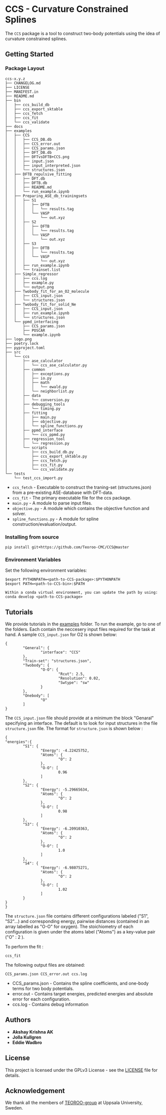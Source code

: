 # CCS - Curvature Constrained Splines  

The `CCS` package is a tool to construct two-body potentials using the idea of curvature constrained splines.
## Getting Started
### Package Layout
```
ccs-x.y.z
├── CHANGELOG.md
├── LICENSE
├── MANIFEST.in
├── README.md
├── bin
│   ├── ccs_build_db
│   ├── ccs_export_sktable
│   ├── ccs_fetch
│   ├── ccs_fit
│   └── ccs_validate
├── docs
├── examples
│   ├── CCS
│   │   ├── CCS_DB.db
│   │   ├── CCS_error.out
│   │   ├── CCS_params.json
│   │   ├── DFT_DB.db
│   │   ├── DFTvsDFTB+CCS.png
│   │   ├── input.json
│   │   ├── input_interpreted.json
│   │   └── structures.json
│   ├── DFTB_repulsive_fitting
│   │   ├── DFT.db
│   │   ├── DFTB.db
│   │   ├── README.md
│   │   └── run_example.ipynb
│   ├── Preparing_ASE_db_trainingsets
│   │   ├── S1
│   │   │   ├── DFTB
│   │   │   │   └── results.tag
│   │   │   └── VASP
│   │   │       └── out.xyz
│   │   ├── S2
│   │   │   ├── DFTB
│   │   │   │   └── results.tag
│   │   │   └── VASP
│   │   │       └── out.xyz
│   │   ├── S3
│   │   │   ├── DFTB
│   │   │   │   └── results.tag
│   │   │   └── VASP
│   │   │       └── out.xyz
│   │   ├── run_example.ipynb
│   │   └── trainset.list
│   ├── Simple_regressor
│   │   ├── ccs.log
│   │   ├── example.py
│   │   └── output.png
│   ├── Twobody_fit_for_an_O2_molecule
│   │   ├── CCS_input.json
│   │   └── structures.json
│   ├── Twobody_fit_for_solid_Ne
│   │   ├── CCS_input.json
│   │   ├── run_example.ipynb
│   │   └── structures.json
│   └── ppmd_interfacing
│       ├── CCS_params.json
│       ├── POSCAR
│       └── example.ipynb
├── logo.png
├── poetry.lock
├── pyproject.toml
├── src
│   └── ccs
│       ├── ase_calculator
│       │   └── ccs_ase_calculator.py
│       ├── common
│       │   ├── exceptions.py
│       │   ├── io.py
│       │   ├── math
│       │   │   └── ewald.py
│       │   └── neighborlist.py
│       ├── data
│       │   └── conversion.py
│       ├── debugging_tools
│       │   └── timing.py
│       ├── fitting
│       │   ├── main.py
│       │   ├── objective.py
│       │   └── spline_functions.py
│       ├── ppmd_interface
│       │   └── ccs_ppmd.py
│       ├── regression_tool
│       │   └── regression.py
│       └── scripts
│           ├── ccs_build_db.py
│           ├── ccs_export_sktable.py
│           ├── ccs_fetch.py
│           ├── ccs_fit.py
│           └── ccs_validate.py
└── tests
    └── test_ccs_import.py
```
* `ccs_fetch`           - Executable to construct the traning-set (structures.json) from a pre-existing ASE-database with DFT-data.
* `ccs_fit`             - The primary executable file for the ccs package.
* `main.py`             - A module to parse input files.
* `objective.py`        - A module which contains the objective function and solver.
* `spline_functions.py` - A module for spline construction/evaluation/output. 

<!---
### Prerequisites

You need to install the following softwares

```
pip install numpy
pip install scipy
pip install ase
pip install cvxopt
```
### Installing from source

#### Git clone

```
git clone git@github.com/Teoroo-CMC/CCS.git
cd CCS
python setup.py install
```
--->
### Installing from source
```
pip install git+https://github.com/Teoroo-CMC/CCS@master
```
### Environment Variables
Set the following environment variables:
```
$export PYTHONPATH=<path-to-CCS-package>:$PYTHONPATH
$export PATH=<path-to-CCS-bin>:$PATH

Within a conda virtual environment, you can update the path by using:
conda develop <path-to-CCS-package>
```
## Tutorials

We provide tutorials in the [examples](examples/) folder. To run the example, go to one of the folders. Each contain the neccesery input files required for the task at hand. A sample `CCS_input.json` for O2 is shown below:
```
{
        "General": {
                "interface": "CCS"
        },
        "Train-set": "structures.json",
        "Twobody": {
                "O-O": {
                        "Rcut": 2.5,
                        "Resolution": 0.02,
                        "Swtype": "sw"
                }
        },
        "Onebody": [
                "O"
        ]
}

```
The `CCS_input.json` file should provide at a minimum the block "Genaral" specifying an interface. The default is to look for input structures in the file `structure.json` file. The format for `structure.json` is shown below :
```
{
"energies":{
        "S1": {
                "Energy": -4.22425752,
                "Atoms": {
                        "O": 2
                },
                "O-O": [
                        0.96
                ]
        },
        "S2": {
                "Energy": -5.29665634,
                "Atoms": {
                        "O": 2
                },
                "O-O": [
                        0.98
                ]
        },
        "S3": {
                "Energy": -6.20910363,
                "Atoms": {
                        "O": 2
                },
                "O-O": [
                        1.0
                ]
        },
        "S4": {
                "Energy": -6.98075271,
                "Atoms": {
                        "O": 2
                },
                "O-O": [
                        1.02
                ]
        }
}
}
```
The `structure.json` file contains different configurations labeled ("S1", "S2"...) and corresponding energy, pairwise distances (contained in an array labelled as "O-O" for oxygen). The stoichiometry of each configuration is given under the atoms label ("Atoms") as a key-value pair ("O" : 2 ). 


To perform the fit : 
```
ccs_fit
```
The following output files are obtained:
```
CCS_params.json CCS_error.out ccs.log 
```
* CCS_params.json  - Contains the spline coefficients, and one-body terms for two body potentials.
* error.out        - Contains target energies, predicted energies and absolute error for each configuration.
* ccs.log          - Contains debug information
## Authors

* **Akshay Krishna AK** 
* **Jolla Kullgren** 
* **Eddie Wadbro** 


## License

This project is licensed under the GPLv3 License - see the [LICENSE](LICENSE) file for details.

## Acknowledgement
We thank all the members of  [TEOROO-group](http://www.teoroo.kemi.uu.se/) at Uppsala University, Sweden.



